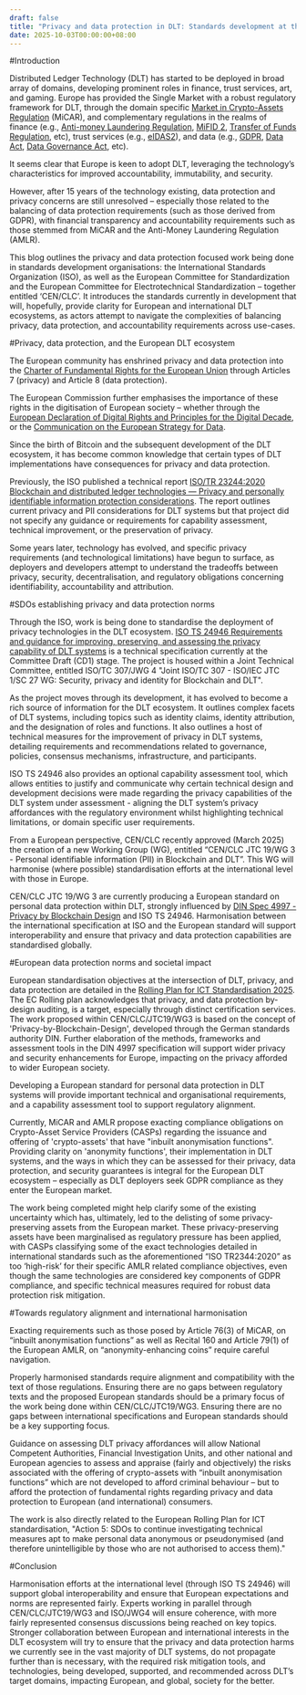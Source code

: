 ```yaml
---
draft: false
title: "Privacy and data protection in DLT: Standards development at the ISO and CEN/CLC"
date: 2025-10-03T00:00:00+08:00
---
```


#Introduction

Distributed Ledger Technology (DLT) has started to be deployed in broad array of domains, developing prominent roles in finance, trust services, art, and gaming. Europe has provided the Single Market with a robust regulatory framework for DLT, through the domain specific [Market in Crypto-Assets Regulation](https://eur-lex.europa.eu/eli/reg/2023/1114/oj) (MiCAR), and complementary regulations in the realms of finance (e.g., [Anti-money Laundering Regulation](https://eur-lex.europa.eu/eli/reg/2024/1624/oj), [MiFID 2](https://eur-lex.europa.eu/eli/dir/2014/65/oj), [Transfer of Funds Regulation](https://eur-lex.europa.eu/eli/reg/2023/1113/oj), etc), trust services (e.g., [eIDAS2](https://eur-lex.europa.eu/eli/reg/2024/1183/oj)), and data (e.g., [GDPR](https://eur-lex.europa.eu/eli/reg/2016/679/oj), [Data Act](https://eur-lex.europa.eu/eli/reg/2023/2854/oj), [Data Governance Act](https://eur-lex.europa.eu/eli/reg/2022/868/oj), etc). 

It seems clear that Europe is keen to adopt DLT, leveraging the technology’s characteristics for improved accountability, immutability, and security. 

However, after 15 years of the technology existing, data protection and privacy concerns are still unresolved – especially those related to the balancing of data protection requirements (such as those derived from GDPR), with financial transparency and accountability requirements such as those stemmed from MiCAR and the Anti-Money Laundering Regulation (AMLR).

This blog outlines the privacy and data protection focused work being done in standards development organisations: the International Standards Organization (ISO), as well as the European Committee for Standardization and the European Committee for Electrotechnical Standardization – together entitled ‘CEN/CLC’. It introduces the standards currently in development that will, hopefully, provide clarity for European and international DLT ecosystems, as actors attempt to navigate the complexities of balancing privacy, data protection, and accountability requirements across use-cases.

#Privacy, data protection, and the European DLT ecosystem

The European community has enshrined privacy and data protection into the [Charter of Fundamental Rights for the European Union](https://eur-lex.europa.eu/eli/treaty/char_2012/oj) through Articles 7 (privacy) and Article 8 (data protection). 

The European Commission further emphasises the importance of these rights in the digitisation of European society – whether through the [European Declaration of Digital Rights and Principles for the Digital Decade](https://eur-lex.europa.eu/legal-content/EN/TXT/?uri=OJ:JOC_2023_023_R_0001), or the [Communication on the European Strategy for Data](https://eur-lex.europa.eu/legal-content/EN/TXT/?uri=CELEX:52020DC0066).

Since the birth of Bitcoin and the subsequent development of the DLT ecosystem, it has become common knowledge that certain types of DLT implementations have consequences for privacy and data protection. 

Previously, the ISO published a technical report [ISO/TR 23244:2020 Blockchain and distributed ledger technologies — Privacy and personally identifiable information protection considerations](https://www.iso.org/standard/75061.html). The report outlines current privacy and PII considerations for DLT systems but that project did not specify any guidance or requirements for capability assessment, technical improvement, or the preservation of privacy.

Some years later, technology has evolved, and specific privacy requirements (and technological limitations) have begun to surface, as deployers and developers attempt to understand the tradeoffs between privacy, security, decentralisation, and regulatory obligations concerning identifiability, accountability and attribution. 

#SDOs establishing privacy and data protection norms

Through the ISO, work is being done to standardise the deployment of privacy technologies in the DLT ecosystem. [ISO TS 24946 Requirements and guidance for improving, preserving, and assessing the privacy capability of DLT systems](https://www.iso.org/standard/88614.html) is a technical specification currently at the Committee Draft (CD1) stage. The project is housed within a Joint Technical Committee, entitled ISO/TC 307/JWG 4 "Joint ISO/TC 307 - ISO/IEC JTC 1/SC 27 WG: Security, privacy and identity for Blockchain and DLT". 

As the project moves through its development, it has evolved to become a rich source of information for the DLT ecosystem. It outlines complex facets of DLT systems, including topics such as identity claims, identity attribution, and the designation of roles and functions. It also outlines a host of technical measures for the improvement of privacy in DLT systems, detailing requirements and recommendations related to governance, policies, consensus mechanisms, infrastructure, and participants. 

ISO TS 24946 also provides an optional capability assessment tool, which allows entities to justify and communicate why certain technical design and development decisions were made regarding the privacy capabilities of the DLT system under assessment - aligning the DLT system’s privacy affordances with the regulatory environment whilst highlighting technical limitations, or domain specific user requirements. 

From a European perspective, CEN/CLC recently approved (March 2025) the creation of a new Working Group (WG), entitled “CEN/CLC JTC 19/WG 3 - Personal identifiable information (PII) in Blockchain and DLT”. This WG will harmonise (where possible) standardisation efforts at the international level with those in Europe. 

CEN/CLC JTC 19/WG 3 are currently producing a European standard on personal data protection within DLT, strongly influenced by [DIN Spec 4997 - Privacy by Blockchain Design](https://webstore.ansi.org/standards/din/dinspec49972020) and ISO TS 24946. Harmonisation between the international specification at ISO and the European standard will support interoperability and ensure that privacy and data protection capabilities are standardised globally.

#European data protection norms and societal impact

European standardisation objectives at the intersection of DLT, privacy, and data protection are detailed in the [Rolling Plan for ICT Standardisation 2025](https://interoperable-europe.ec.europa.eu/collection/rolling-plan-ict-standardisation/rolling-plan-2025). The EC Rolling plan acknowledges that privacy, and data protection by-design auditing, is a target, especially through distinct certification services. The work proposed within CEN/CLC/JTC19/WG3 is based on the concept of 'Privacy-by-Blockchain-Design', developed through the German standards authority DIN. Further elaboration of the methods, frameworks and assessment tools in the DIN 4997 specification will support wider privacy and security enhancements for Europe, impacting on the privacy afforded to wider European society. 

Developing a European standard for personal data protection in DLT systems will provide important technical and organisational requirements, and a capability assessment tool to support regulatory alignment. 

Currently, MiCAR and AMLR propose exacting compliance obligations on Crypto-Asset Service Providers (CASPs) regarding the issuance and offering of 'crypto-assets' that have "inbuilt anonymisation functions". Providing clarity on 'anonymity functions', their implementation in DLT systems, and the ways in which they can be assessed for their privacy, data protection, and security guarantees is integral for the European DLT ecosystem – especially as DLT deployers seek GDPR compliance as they enter the European market.

The work being completed might help clarify some of the existing uncertainty which has, ultimately, led to the delisting of some privacy-preserving assets from the European market. These privacy-preserving assets have been marginalised as regulatory pressure has been applied, with CASPs classifying some of the exact technologies detailed in international standards such as the aforementioned “ISO TR2344:2020” as too ‘high-risk’ for their specific AMLR related compliance objectives, even though the same technologies are considered key components of GDPR compliance, and specific technical measures required for robust data protection risk mitigation. 

#Towards regulatory alignment and international harmonisation

Exacting requirements such as those posed by Article 76(3) of MiCAR, on “inbuilt anonymisation functions” as well as Recital 160 and Article 79(1) of the European AMLR, on “anonymity-enhancing coins” require careful navigation. 

Properly harmonised standards require alignment and compatibility with the text of those regulations. Ensuring there are no gaps between regulatory texts and the proposed European standards should be a primary focus of the work being done within CEN/CLC/JTC19/WG3. Ensuring there are no gaps between international specifications and European standards should be a key supporting focus.

Guidance on assessing DLT privacy affordances will allow National Competent Authorities, Financial Investigation Units, and other national and European agencies to  assess and appraise (fairly and objectively) the risks associated with the offering of crypto-assets with “inbuilt anonymisation functions” which are not developed to afford criminal behaviour – but to afford the protection of fundamental rights regarding privacy and data protection to European (and international) consumers. 

The work is also directly related to the European Rolling Plan for ICT standardisation, "Action 5: SDOs to continue investigating technical measures apt to make personal data anonymous or pseudonymised (and therefore unintelligible by those who are not authorised to access them)."

#Conclusion

Harmonisation efforts at the international level (through ISO TS 24946) will support global interoperability and ensure that European expectations and norms are represented fairly. Experts working in parallel through CEN/CLC/JTC19/WG3 and ISO/JWG4 will ensure coherence, with more fairly represented consensus discussions being reached on key topics. Stronger collaboration between European and international interests in the DLT ecosystem will try to ensure that the privacy and data protection harms we currently see in the vast majority of DLT systems, do not propagate further than is necessary, with the required risk mitigation tools, and technologies, being developed, supported, and recommended across DLT’s target domains, impacting European, and global, society for the better.
